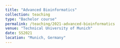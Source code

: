 ```yaml
---
title: "Advanced Bioinformatics"
collection: teaching
type: "Bachelor course"
permalink: /teaching/2021-advanced-bioinformatics
venue: "Technical University of Munich"
date: SS2021
location: "Munich, Germany"
---
```

